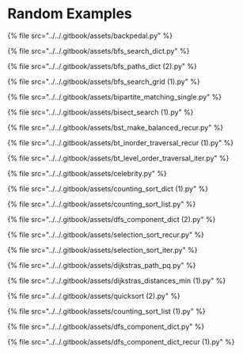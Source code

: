 # Random Examples

{% file src="../../.gitbook/assets/backpedal.py" %}



{% file src="../../.gitbook/assets/bfs\_search\_dict.py" %}

{% file src="../../.gitbook/assets/bfs\_paths\_dict \(2\).py" %}

{% file src="../../.gitbook/assets/bfs\_search\_grid \(1\).py" %}

{% file src="../../.gitbook/assets/bipartite\_matching\_single.py" %}

{% file src="../../.gitbook/assets/bisect\_search \(1\).py" %}

{% file src="../../.gitbook/assets/bst\_make\_balanced\_recur.py" %}

{% file src="../../.gitbook/assets/bt\_inorder\_traversal\_recur \(1\).py" %}

{% file src="../../.gitbook/assets/bt\_level\_order\_traversal\_iter.py" %}

{% file src="../../.gitbook/assets/celebrity.py" %}



{% file src="../../.gitbook/assets/counting\_sort\_dict \(1\).py" %}

{% file src="../../.gitbook/assets/counting\_sort\_list.py" %}

{% file src="../../.gitbook/assets/dfs\_component\_dict \(2\).py" %}



{% file src="../../.gitbook/assets/selection\_sort\_recur.py" %}



{% file src="../../.gitbook/assets/selection\_sort\_iter.py" %}

{% file src="../../.gitbook/assets/dijkstras\_path\_pq.py" %}



{% file src="../../.gitbook/assets/dijkstras\_distances\_min \(1\).py" %}

{% file src="../../.gitbook/assets/quicksort \(2\).py" %}

{% file src="../../.gitbook/assets/counting\_sort\_list \(1\).py" %}



{% file src="../../.gitbook/assets/dfs\_component\_dict.py" %}

{% file src="../../.gitbook/assets/dfs\_component\_dict\_recur \(1\).py" %}



















































































